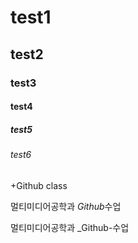 # test1
## test2
### test3
#### test4
##### test5
###### test6

+Github class

멀티미디어공학과 *Github*수업

멀티미디어공학과 _Github-수업
